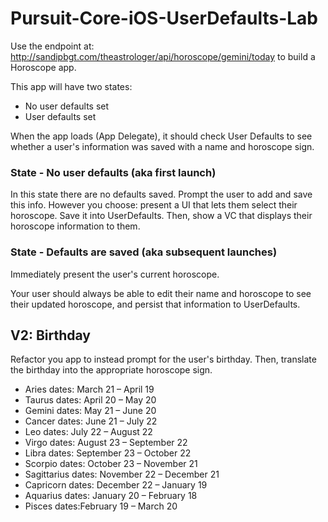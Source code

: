 # Pursuit-Core-iOS-UserDefaults-Lab


Use the endpoint at: http://sandipbgt.com/theastrologer/api/horoscope/gemini/today to build a Horoscope app.


This app will have two states:

- No user defaults set
- User defaults set


When the app loads (App Delegate), it should check User Defaults to see whether a user's information was saved with a name and horoscope sign.
 

### State -  No user defaults (aka first launch)

In this state there are no defaults saved. Prompt the user to add and save this info. However you choose: present a UI that lets them select their horoscope.  Save it into UserDefaults.  Then, show a VC that displays their horoscope information to them.


### State - Defaults are saved (aka subsequent launches)

Immediately present the user's current horoscope.

Your user should always be able to edit their name and horoscope to see their updated horoscope, and persist that information to UserDefaults.

## V2: Birthday

Refactor you app to instead prompt for the user's birthday.  Then, translate the birthday into the appropriate horoscope sign.

- Aries dates: March 21 – April 19
- Taurus dates: April 20 – May 20
- Gemini dates: May 21 – June 20
- Cancer dates: June 21 – July 22
- Leo dates: July 22 – August 22
- Virgo dates: August 23 – September 22
- Libra dates: September 23 – October 22
- Scorpio dates: October 23 – November 21
- Sagittarius dates: November 22 – December 21
- Capricorn dates: December 22 – January 19
- Aquarius dates: January 20 – February 18
- Pisces dates:February 19 – March 20

